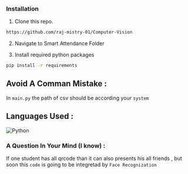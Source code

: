 ### Installation

1. Clone this repo.

```bash
https://github.com/raj-mistry-01/Computer-Vision
```

2. Navigate to Smart Attendance Folder
   
3. Install required python packages

```bash
pip install -r requirements
```

## Avoid A Comman Mistake : 
In ```main.py``` the path of csv should be according your ```system```

## Languages Used : 
![Python](https://img.shields.io/badge/python-3670A0?style=for-the-badge&logo=python&logoColor=ffdd54)


### A Question In Your Mind (I know) :
If one student has all qrcode than it can also presents his all friends , but soon this ```code``` is going to be integretad by ```Face Recognization```
